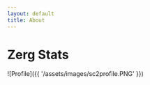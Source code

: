 ```yaml
---
layout: default
title: About
---
```

# Zerg Stats

![Profile]({{ '/assets/images/sc2profile.PNG' }})